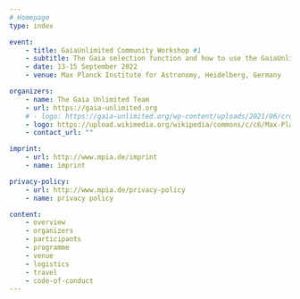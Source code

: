 ```yaml
---
# Homepage
type: index

event:
    - title: GaiaUnlimited Community Workshop #1
    - subtitle: The Gaia selection function and how to use the GaiaUnlimited tools
    - date: 13-15 September 2022
    - venue: Max Planck Institute for Astronomy, Heidelberg, Germany

organizers:
    - name: The Gaia Unlimited Team
    - url: https://gaia-unlimited.org
    # - logo: https://gaia-unlimited.org/wp-content/uploads/2021/06/cropped-gaia_unlimited_logo.png
    - logo: https://upload.wikimedia.org/wikipedia/commons/c/c6/Max-Planck-Institut_f%C3%BCr_Astronomie_Logo.svg  # -- MPIA
    - contact_url: ""

imprint:
    - url: http://www.mpia.de/imprint
    - name: imprint

privacy-policy:
    - url: http://www.mpia.de/privacy-policy
    - name: privacy policy

content:
    - overview
    - organizers
    - participants
    - programme
    - venue
    - logistics
    - travel
    - code-of-conduct
---
```

